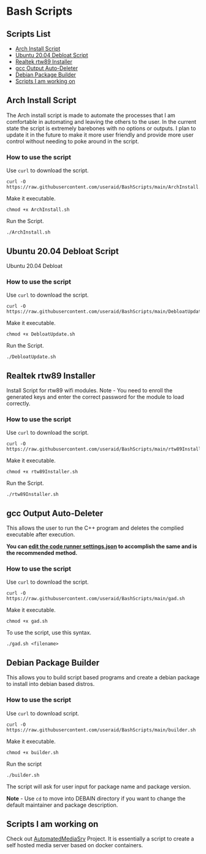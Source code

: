 # Bash Scripts

## Scripts List

- [Arch Install Script](#archinstall-script)
- [Ubuntu 20.04 Debloat Script](#ubuntu-2004-debloat-script)
- [Realtek rtw89 Installer](#realtek-rtw89-installer)
- [gcc Output Auto-Deleter](#gcc-Output-Auto-Deleter)
- [Debian Package Builder](#Debian-Package-Builder)
- [Scripts I am working on](#Scripts-I-am-working-on)

## Arch Install Script 

The Arch install script is made to automate the processes that I am comfortable in automating and leaving the others to the user. In the current state the script is extremely barebones with no options or outputs.
I plan to update it in the future to make it more user friendly and provide more user control without needing to poke around in the script.

### How to use the script

Use `curl` to download the script.
```
curl -O https://raw.githubusercontent.com/useraid/BashScripts/main/ArchInstall.sh
```
Make it executable.
```
chmod +x ArchInstall.sh
```
Run the Script.
```
./ArchInstall.sh
```

## Ubuntu 20.04 Debloat Script

Ubuntu 20.04 Debloat

### How to use the script

Use `curl` to download the script.
```
curl -O https://raw.githubusercontent.com/useraid/BashScripts/main/DebloatUpdate.sh
```
Make it executable.
```
chmod +x DebloatUpdate.sh
```
Run the Script.
```
./DebloatUpdate.sh
```

## Realtek rtw89 Installer

Install Script for rtw89 wifi modules.
Note - You need to enroll the generated keys and enter the correct password for the module to load correctly.

### How to use the script

Use `curl` to download the script.
```
curl -O https://raw.githubusercontent.com/useraid/BashScripts/main/rtw89Installer.sh
```
Make it executable.
```
chmod +x rtw89Installer.sh
```
Run the Script.
```
./rtw89Installer.sh
```

## gcc Output Auto-Deleter

This allows the user to run the C++ program and deletes the complied executable after execution.

**You can [edit the code runner settings.json](https://gist.github.com/useraid/8dda6404cb84a346c1d4cb35c65f7065) to accomplish the same and is the recommended method.**

### How to use the script

Use `curl` to download the script.
```
curl -O https://raw.githubusercontent.com/useraid/BashScripts/main/gad.sh
```
Make it executable.
```
chmod +x gad.sh
```
To use the script, use this syntax.
```
./gad.sh <filename>
```
## Debian Package Builder
This allows you to build script based programs and create a debian package to install into debian based distros.

### How to use the script

Use `curl` to download script.
```
curl -O https://raw.githubusercontent.com/useraid/BashScripts/main/builder.sh
```
Make it executable.
```
chmod +x builder.sh
```
Run the script
```
./builder.sh
```
The script will ask for user input for package name and package version. 

**Note** - Use `cd` to move into DEBAIN directory if you want to change the default maintainer and package description.


## Scripts I am working on

Check out [AutomatedMediaSrv](https://github.com/useraid/AutomatedMediaSrv) Project. It is essentially a script to create a self hosted media server based on docker containers.
